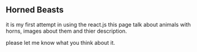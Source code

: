 ## Horned Beasts
it is my first attempt in using the react.js
this page talk about animals with horns, images about them and thier description.

please let me know what you think about it.
